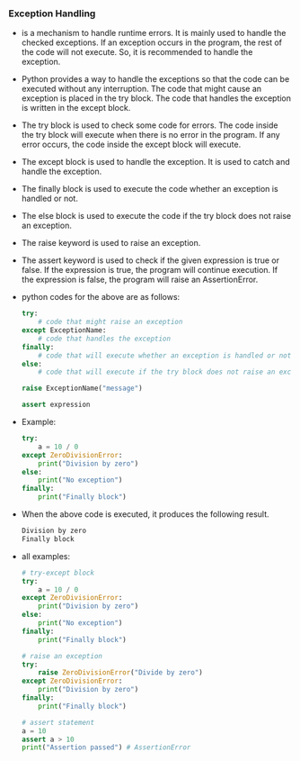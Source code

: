 ### Exception Handling

- is a mechanism to handle runtime errors. It is mainly used to handle the checked exceptions. If an exception occurs in the program, the rest of the code will not execute. So, it is recommended to handle the exception.

- Python provides a way to handle the exceptions so that the code can be executed without any interruption. The code that might cause an exception is placed in the try block. The code that handles the exception is written in the except block.

- The try block is used to check some code for errors. The code inside the try block will execute when there is no error in the program. If any error occurs, the code inside the except block will execute.

- The except block is used to handle the exception. It is used to catch and handle the exception.

- The finally block is used to execute the code whether an exception is handled or not.

- The else block is used to execute the code if the try block does not raise an exception.

- The raise keyword is used to raise an exception.

- The assert keyword is used to check if the given expression is true or false. If the expression is true, the program will continue execution. If the expression is false, the program will raise an AssertionError.

- python codes for the above are as follows:
    
    ```python
    try:
        # code that might raise an exception
    except ExceptionName:
        # code that handles the exception
    finally:
        # code that will execute whether an exception is handled or not
    else:
        # code that will execute if the try block does not raise an exception

    raise ExceptionName("message")

    assert expression
    ```

- Example:

    ```python   
    try:
        a = 10 / 0
    except ZeroDivisionError:
        print("Division by zero")
    else:
        print("No exception")
    finally:
        print("Finally block")
    ```

- When the above code is executed, it produces the following result.

    ```python
    Division by zero
    Finally block
    ```

- all examples:

    ```python
    # try-except block
    try:
        a = 10 / 0
    except ZeroDivisionError:
        print("Division by zero")
    else:
        print("No exception")
    finally:
        print("Finally block")

    # raise an exception
    try:
        raise ZeroDivisionError("Divide by zero")
    except ZeroDivisionError:
        print("Division by zero")
    finally:
        print("Finally block")
    
    # assert statement
    a = 10
    assert a > 10
    print("Assertion passed") # AssertionError
    ```

